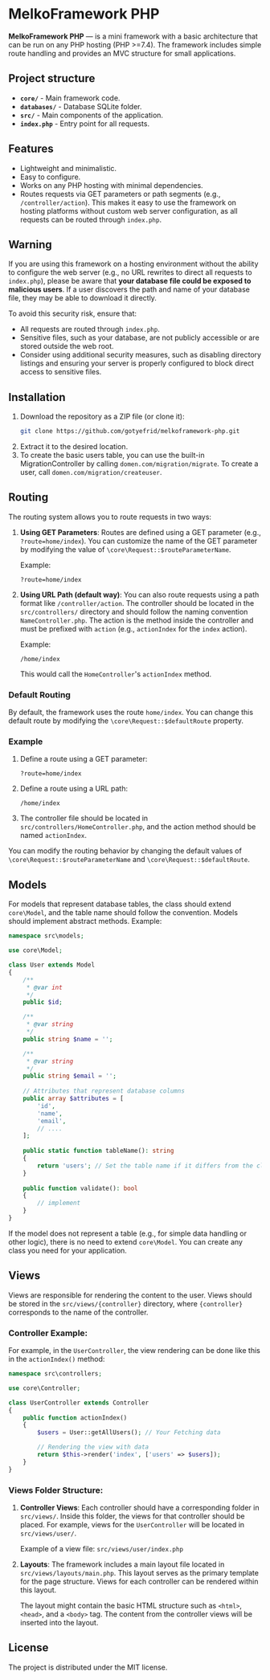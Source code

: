 
# MelkoFramework PHP

**MelkoFramework PHP** — is a mini framework with a basic architecture that 
can be run on any PHP hosting (PHP >=7.4).
The framework includes simple route handling and provides an MVC structure for small applications.


## Project structure

- **`core/`** - Main framework code.
- **`databases/`** - Database SQLite folder.
- **`src/`** - Main components of the application.
- **`index.php`** - Entry point for all requests.

## Features

- Lightweight and minimalistic.
- Easy to configure.
- Works on any PHP hosting with minimal dependencies.
- Routes requests via GET parameters or path segments
  (e.g., `/controller/action`). This makes it easy to use the framework on hosting platforms without custom web server configuration, as all requests can be routed through `index.php`.

## Warning

If you are using this framework on a hosting environment without the ability to configure the web server (e.g., no URL rewrites to direct all requests to `index.php`), please be aware that **your database file could be exposed to malicious users**. If a user discovers the path and name of your database file, they may be able to download it directly.

To avoid this security risk, ensure that:
- All requests are routed through `index.php`.
- Sensitive files, such as your database, are not publicly accessible or are stored outside the web root.
- Consider using additional security measures, such as disabling directory listings and ensuring your server is properly configured to block direct access to sensitive files.

## Installation

1. Download the repository as a ZIP file (or clone it):
   ```bash
   git clone https://github.com/gotyefrid/melkoframework-php.git
   ```
2. Extract it to the desired location.
3. To create the basic users table, you can use the built-in MigrationController by calling `domen.com/migration/migrate`.
   To create a user, call `domen.com/migration/createuser`.


## Routing

The routing system allows you to route requests in two ways:

1. **Using GET Parameters**:
   Routes are defined using a GET parameter (e.g., `?route=home/index`). You can customize the name of the GET parameter by modifying the value of `\core\Request::$routeParameterName`.

   Example:
   ```text
   ?route=home/index
   ```

2. **Using URL Path (default way)**:
   You can also route requests using a path format like `/controller/action`. The controller should be located in the `src/controllers/` directory and should follow the naming convention `NameController.php`. The action is the method inside the controller and must be prefixed with `action` (e.g., `actionIndex` for the `index` action).

   Example:
   ```text
   /home/index
   ```

   This would call the `HomeController`'s `actionIndex` method.

### Default Routing

By default, the framework uses the route `home/index`. You can change this default route by modifying the `\core\Request::$defaultRoute` property.

### Example

1. Define a route using a GET parameter:
   ```text
   ?route=home/index
   ```

2. Define a route using a URL path:
   ```text
   /home/index
   ```

3. The controller file should be located in `src/controllers/HomeController.php`, and the action method should be named `actionIndex`.

You can modify the routing behavior by changing the default values of `\core\Request::$routeParameterName` and `\core\Request::$defaultRoute`.


## Models

For models that represent database tables, the class should extend `core\Model`, and the table name should follow the convention. 
Models should implement abstract methods.
Example:

```php
namespace src\models;

use core\Model;

class User extends Model
{
    /**
     * @var int
     */
    public $id;

    /**
     * @var string
     */
    public string $name = '';

    /**
     * @var string
     */
    public string $email = '';
    
    // Attributes that represent database columns
    public array $attributes = [
        'id',
        'name',
        'email',
        // ....
    ];
    
    public static function tableName(): string
    {
        return 'users'; // Set the table name if it differs from the class name
    }
    
    public function validate(): bool 
    {
        // implement
    }
}
```

If the model does not represent a table (e.g., for simple data handling or other logic), there is no need to extend `core\Model`. You can create any class you need for your application.

## Views

Views are responsible for rendering the content to the user. Views should be stored in the `src/views/{controller}` directory, where `{controller}` corresponds to the name of the controller.

### Controller Example:

For example, in the `UserController`, the view rendering can be done like this in the `actionIndex()` method:

```php
namespace src\controllers;

use core\Controller;

class UserController extends Controller
{
    public function actionIndex()
    {
        $users = User::getAllUsers(); // Your Fetching data

        // Rendering the view with data
        return $this->render('index', ['users' => $users]);
    }
}
```

### Views Folder Structure:

1. **Controller Views**: Each controller should have a corresponding folder in `src/views/`. Inside this folder, the views for that controller should be placed. For example, views for the `UserController` will be located in `src/views/user/`.

   Example of a view file: `src/views/user/index.php`

2. **Layouts**: The framework includes a main layout file located in `src/views/layouts/main.php`. This layout serves as the primary template for the page structure. Views for each controller can be rendered within this layout.

   The layout might contain the basic HTML structure such as `<html>`, `<head>`, and a `<body>` tag. The content from the controller views will be inserted into the layout.


## License

The project is distributed under the MIT license.
